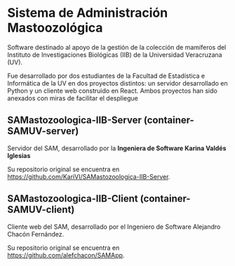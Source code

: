 # Sistema de Administración Mastoozológica
Software destinado al apoyo de la gestión de la colección de mamíferos del Instituto de Investigaciones Biológicas (IIB) de la Universidad Veracruzana (UV).

Fue desarrollado por dos estudiantes de la Facultad de Estadística e Informática de la UV en dos proyectos distintos: un servidor desarrollado en Python y un cliente web construido en React. Ambos proyectos han sido anexados con miras de facilitar el despliegue

## SAMastozoologica-IIB-Server (container-SAMUV-server)
Servidor del SAM, desarrollado por la **Ingeniera de Software Karina Valdés Iglesias**

Su repositorio original se encuentra en https://github.com/KariVI/SAMastozoologica-IIB-Server.

## SAMastozoologica-IIB-Client (container-SAMUV-client)
Cliente web del SAM, desarrollado por el Ingeniero de Software Alejandro Chacón Fernández.

Su repositorio original se encuentra en https://github.com/alefchacon/SAMApp.
